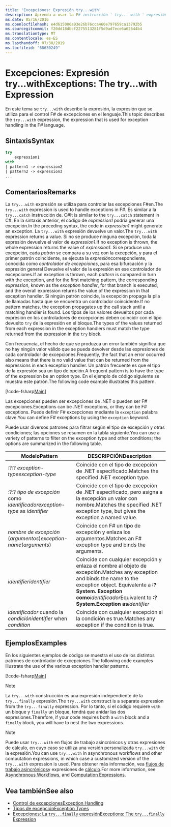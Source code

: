 ```yaml
---
title: 'Excepciones: Expresión try...with'
description: Aprenda a usar la F# instrucción ' try... with ' expresión para el control de excepciones.
ms.date: 05/16/2016
ms.openlocfilehash: e4d615086a93e26b76cca460e797659ca13792b5
ms.sourcegitcommit: f20dd18dbcf2275513281f5d9ad7ece6a62644b4
ms.translationtype: MT
ms.contentlocale: es-ES
ms.lasthandoff: 07/30/2019
ms.locfileid: "68630249"
---
```

# <a name="exceptions-the-trywith-expression"></a><span data-ttu-id="15e66-103">Excepciones: Expresión try...with</span><span class="sxs-lookup"><span data-stu-id="15e66-103">Exceptions: The try...with Expression</span></span>

<span data-ttu-id="15e66-104">En este tema se `try...with` describe la expresión, la expresión que se utiliza para el control F# de excepciones en el lenguaje.</span><span class="sxs-lookup"><span data-stu-id="15e66-104">This topic describes the `try...with` expression, the expression that is used for exception handling in the F# language.</span></span>

## <a name="syntax"></a><span data-ttu-id="15e66-105">Sintaxis</span><span class="sxs-lookup"><span data-stu-id="15e66-105">Syntax</span></span>

```fsharp
try
    expression1
with
| pattern1 -> expression2
| pattern2 -> expression3
...
```

## <a name="remarks"></a><span data-ttu-id="15e66-106">Comentarios</span><span class="sxs-lookup"><span data-stu-id="15e66-106">Remarks</span></span>

<span data-ttu-id="15e66-107">La `try...with` expresión se utiliza para controlar las excepciones F#en.</span><span class="sxs-lookup"><span data-stu-id="15e66-107">The `try...with` expression is used to handle exceptions in F#.</span></span> <span data-ttu-id="15e66-108">Es similar a la `try...catch` instrucción de. C#</span><span class="sxs-lookup"><span data-stu-id="15e66-108">It is similar to the `try...catch` statement in C#.</span></span> <span data-ttu-id="15e66-109">En la sintaxis anterior, el código de *expression1* podría generar una excepción.</span><span class="sxs-lookup"><span data-stu-id="15e66-109">In the preceding syntax, the code in *expression1* might generate an exception.</span></span> <span data-ttu-id="15e66-110">La `try...with` expresión devuelve un valor.</span><span class="sxs-lookup"><span data-stu-id="15e66-110">The `try...with` expression returns a value.</span></span> <span data-ttu-id="15e66-111">Si no se produce ninguna excepción, toda la expresión devuelve el valor de *expression1*.</span><span class="sxs-lookup"><span data-stu-id="15e66-111">If no exception is thrown, the whole expression returns the value of *expression1*.</span></span> <span data-ttu-id="15e66-112">Si se produce una excepción, cada *patrón* se compara a su vez con la excepción, y para el primer patrón coincidente, se ejecuta la *expresión*correspondiente, conocida como *controlador de excepciones*, para esa bifurcación y la expresión general Devuelve el valor de la expresión en ese controlador de excepciones.</span><span class="sxs-lookup"><span data-stu-id="15e66-112">If an exception is thrown, each *pattern* is compared in turn with the exception, and for the first matching pattern, the corresponding *expression*, known as the *exception handler*, for that branch is executed, and the overall expression returns the value of the expression in that exception handler.</span></span> <span data-ttu-id="15e66-113">Si ningún patrón coincide, la excepción propaga la pila de llamadas hasta que se encuentra un controlador coincidente.</span><span class="sxs-lookup"><span data-stu-id="15e66-113">If no pattern matches, the exception propagates up the call stack until a matching handler is found.</span></span> <span data-ttu-id="15e66-114">Los tipos de los valores devueltos por cada expresión en los controladores de excepciones deben coincidir con el tipo devuelto `try` de la expresión en el bloque.</span><span class="sxs-lookup"><span data-stu-id="15e66-114">The types of the values returned from each expression in the exception handlers must match the type returned from the expression in the `try` block.</span></span>

<span data-ttu-id="15e66-115">Con frecuencia, el hecho de que se produzca un error también significa que no hay ningún valor válido que se pueda devolver desde las expresiones de cada controlador de excepciones.</span><span class="sxs-lookup"><span data-stu-id="15e66-115">Frequently, the fact that an error occurred also means that there is no valid value that can be returned from the expressions in each exception handler.</span></span> <span data-ttu-id="15e66-116">Un patrón frecuente es que el tipo de la expresión sea un tipo de opción.</span><span class="sxs-lookup"><span data-stu-id="15e66-116">A frequent pattern is to have the type of the expression be an option type.</span></span> <span data-ttu-id="15e66-117">En el ejemplo de código siguiente se muestra este patrón.</span><span class="sxs-lookup"><span data-stu-id="15e66-117">The following code example illustrates this pattern.</span></span>

[!code-fsharp[Main](~/samples/snippets/fsharp/lang-ref-2/snippet5601.fs)]

<span data-ttu-id="15e66-118">Las excepciones pueden ser excepciones de .NET o pueden ser F# excepciones.</span><span class="sxs-lookup"><span data-stu-id="15e66-118">Exceptions can be .NET exceptions, or they can be F# exceptions.</span></span> <span data-ttu-id="15e66-119">Puede definir F# excepciones mediante la `exception` palabra clave.</span><span class="sxs-lookup"><span data-stu-id="15e66-119">You can define F# exceptions by using the `exception` keyword.</span></span>

<span data-ttu-id="15e66-120">Puede usar diversos patrones para filtrar según el tipo de excepción y otras condiciones; las opciones se resumen en la tabla siguiente.</span><span class="sxs-lookup"><span data-stu-id="15e66-120">You can use a variety of patterns to filter on the exception type and other conditions; the options are summarized in the following table.</span></span>

|<span data-ttu-id="15e66-121">Modelo</span><span class="sxs-lookup"><span data-stu-id="15e66-121">Pattern</span></span>|<span data-ttu-id="15e66-122">DESCRIPCIÓN</span><span class="sxs-lookup"><span data-stu-id="15e66-122">Description</span></span>|
|-------|-----------|
|<span data-ttu-id="15e66-123">:?</span><span class="sxs-lookup"><span data-stu-id="15e66-123">:?</span></span> <span data-ttu-id="15e66-124">*exception-type*</span><span class="sxs-lookup"><span data-stu-id="15e66-124">*exception-type*</span></span>|<span data-ttu-id="15e66-125">Coincide con el tipo de excepción de .NET especificado.</span><span class="sxs-lookup"><span data-stu-id="15e66-125">Matches the specified .NET exception type.</span></span>|
|<span data-ttu-id="15e66-126">:?</span><span class="sxs-lookup"><span data-stu-id="15e66-126">:?</span></span> <span data-ttu-id="15e66-127">*tipo de excepción* como *identificador*</span><span class="sxs-lookup"><span data-stu-id="15e66-127">*exception-type* as *identifier*</span></span>|<span data-ttu-id="15e66-128">Coincide con el tipo de excepción de .NET especificado, pero asigna a la excepción un valor con nombre.</span><span class="sxs-lookup"><span data-stu-id="15e66-128">Matches the specified .NET exception type, but gives the exception a named value.</span></span>|
|<span data-ttu-id="15e66-129">*nombre de excepción* (*argumentos*)</span><span class="sxs-lookup"><span data-stu-id="15e66-129">*exception-name*(*arguments*)</span></span>|<span data-ttu-id="15e66-130">Coincide con F# un tipo de excepción y enlaza los argumentos.</span><span class="sxs-lookup"><span data-stu-id="15e66-130">Matches an F# exception type and binds the arguments.</span></span>|
|<span data-ttu-id="15e66-131">*identifier*</span><span class="sxs-lookup"><span data-stu-id="15e66-131">*identifier*</span></span>|<span data-ttu-id="15e66-132">Coincide con cualquier excepción y enlaza el nombre al objeto de excepción.</span><span class="sxs-lookup"><span data-stu-id="15e66-132">Matches any exception and binds the name to the exception object.</span></span> <span data-ttu-id="15e66-133">Equivalente a **:? System. Exception como**_identificador_</span><span class="sxs-lookup"><span data-stu-id="15e66-133">Equivalent to **:? System.Exception as**_identifier_</span></span>|
|<span data-ttu-id="15e66-134">*identificador* cuando la *condición*</span><span class="sxs-lookup"><span data-stu-id="15e66-134">*identifier* when *condition*</span></span>|<span data-ttu-id="15e66-135">Coincide con cualquier excepción si la condición es true.</span><span class="sxs-lookup"><span data-stu-id="15e66-135">Matches any exception if the condition is true.</span></span>|

## <a name="examples"></a><span data-ttu-id="15e66-136">Ejemplos</span><span class="sxs-lookup"><span data-stu-id="15e66-136">Examples</span></span>

<span data-ttu-id="15e66-137">En los siguientes ejemplos de código se muestra el uso de los distintos patrones de controlador de excepciones.</span><span class="sxs-lookup"><span data-stu-id="15e66-137">The following code examples illustrate the use of the various exception handler patterns.</span></span>

[!code-fsharp[Main](~/samples/snippets/fsharp/lang-ref-2/snippet5602.fs)]

> [!NOTE]
> <span data-ttu-id="15e66-138">La `try...with` construcción es una expresión independiente de la `try...finally` expresión.</span><span class="sxs-lookup"><span data-stu-id="15e66-138">The `try...with` construct is a separate expression from the `try...finally` expression.</span></span> <span data-ttu-id="15e66-139">Por lo tanto, si el código requiere `with` un bloque y `finally` un bloque, tendrá que anidar las dos expresiones.</span><span class="sxs-lookup"><span data-stu-id="15e66-139">Therefore, if your code requires both a `with` block and a `finally` block, you will have to nest the two expressions.</span></span>

> [!NOTE]
> <span data-ttu-id="15e66-140">Puede usar `try...with` en flujos de trabajo asincrónicos y otras expresiones de cálculo, en cuyo caso se utiliza una versión personalizada `try...with` de la expresión.</span><span class="sxs-lookup"><span data-stu-id="15e66-140">You can use `try...with` in asynchronous workflows and other computation expressions, in which case a customized version of the `try...with` expression is used.</span></span> <span data-ttu-id="15e66-141">Para obtener más información, vea [flujos de trabajo asincrónicos](../asynchronous-workflows.md)y expresiones de [cálculo](../computation-expressions.md).</span><span class="sxs-lookup"><span data-stu-id="15e66-141">For more information, see [Asynchronous Workflows](../asynchronous-workflows.md), and [Computation Expressions](../computation-expressions.md).</span></span>

## <a name="see-also"></a><span data-ttu-id="15e66-142">Vea también</span><span class="sxs-lookup"><span data-stu-id="15e66-142">See also</span></span>

- [<span data-ttu-id="15e66-143">Control de excepciones</span><span class="sxs-lookup"><span data-stu-id="15e66-143">Exception Handling</span></span>](index.md)
- [<span data-ttu-id="15e66-144">Tipos de excepción</span><span class="sxs-lookup"><span data-stu-id="15e66-144">Exception Types</span></span>](exception-types.md)
- [<span data-ttu-id="15e66-145">Excepciones: La `try...finally` expresión</span><span class="sxs-lookup"><span data-stu-id="15e66-145">Exceptions: The `try...finally` Expression</span></span>](the-try-finally-expression.md)
